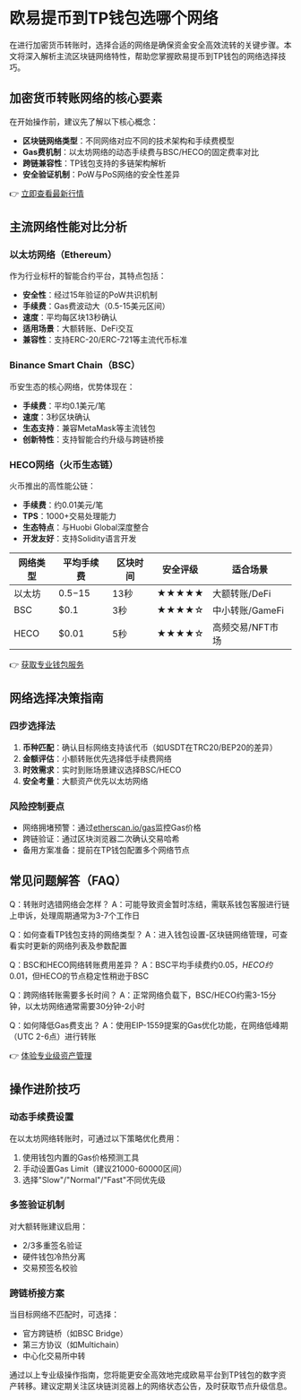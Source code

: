 # 欧易提币到TP钱包选哪个网络

在进行加密货币转账时，选择合适的网络是确保资金安全高效流转的关键步骤。本文将深入解析主流区块链网络特性，帮助您掌握欧易提币到TP钱包的网络选择技巧。

## 加密货币转账网络的核心要素

在开始操作前，建议先了解以下核心概念：
- **区块链网络类型**：不同网络对应不同的技术架构和手续费模型
- **Gas费机制**：以太坊网络的动态手续费与BSC/HECO的固定费率对比
- **跨链兼容性**：TP钱包支持的多链架构解析
- **安全验证机制**：PoW与PoS网络的安全性差异

👉 [立即查看最新行情](https://bit.ly/okx_welcome)

## 主流网络性能对比分析

### 以太坊网络（Ethereum）
作为行业标杆的智能合约平台，其特点包括：
- **安全性**：经过15年验证的PoW共识机制
- **手续费**：Gas费波动大（0.5-15美元区间）
- **速度**：平均每区块13秒确认
- **适用场景**：大额转账、DeFi交互
- **兼容性**：支持ERC-20/ERC-721等主流代币标准

### Binance Smart Chain（BSC）
币安生态的核心网络，优势体现在：
- **手续费**：平均0.1美元/笔
- **速度**：3秒区块确认
- **生态支持**：兼容MetaMask等主流钱包
- **创新特性**：支持智能合约升级与跨链桥接

### HECO网络（火币生态链）
火币推出的高性能公链：
- **手续费**：约0.01美元/笔
- **TPS**：1000+交易处理能力
- **生态特点**：与Huobi Global深度整合
- **开发友好**：支持Solidity语言开发

| 网络类型    | 平均手续费 | 区块时间 | 安全评级 | 适合场景              |
|-------------|------------|----------|----------|---------------------|
| 以太坊      | $0.5-$15   | 13秒     | ★★★★★    | 大额转账/DeFi        |
| BSC         | $0.1       | 3秒      | ★★★★☆    | 中小转账/GameFi      |
| HECO        | $0.01      | 5秒      | ★★★★☆    | 高频交易/NFT市场     |

👉 [获取专业钱包服务](https://bit.ly/okx_welcome)

## 网络选择决策指南

### 四步选择法
1. **币种匹配**：确认目标网络支持该代币（如USDT在TRC20/BEP20的差异）
2. **金额评估**：小额转账优先选择低手续费网络
3. **时效需求**：实时到账场景建议选择BSC/HECO
4. **安全考量**：大额资产优先以太坊网络

### 风险控制要点
- 网络拥堵预警：通过[etherscan.io/gas](https://etherscan.io/gas)监控Gas价格
- 跨链验证：通过区块浏览器二次确认交易哈希
- 备用方案准备：提前在TP钱包配置多个网络节点

## 常见问题解答（FAQ）

Q：转账时选错网络会怎样？
A：可能导致资金暂时冻结，需联系钱包客服进行链上申诉，处理周期通常为3-7个工作日

Q：如何查看TP钱包支持的网络类型？
A：进入钱包设置-区块链网络管理，可查看实时更新的网络列表及参数配置

Q：BSC和HECO网络转账费用差异？
A：BSC平均手续费约$0.05，HECO约$0.01，但HECO的节点稳定性稍逊于BSC

Q：跨网络转账需要多长时间？
A：正常网络负载下，BSC/HECO约需3-15分钟，以太坊网络通常需要30分钟-2小时

Q：如何降低Gas费支出？
A：使用EIP-1559提案的Gas优化功能，在网络低峰期（UTC 2-6点）进行转账

👉 [体验专业级资产管理](https://bit.ly/okx_welcome)

## 操作进阶技巧

### 动态手续费设置
在以太坊网络转账时，可通过以下策略优化费用：
1. 使用钱包内置的Gas价格预测工具
2. 手动设置Gas Limit（建议21000-60000区间）
3. 选择"Slow"/"Normal"/"Fast"不同优先级

### 多签验证机制
对大额转账建议启用：
- 2/3多重签名验证
- 硬件钱包冷热分离
- 交易预签名校验

### 跨链桥接方案
当目标网络不匹配时，可选择：
- 官方跨链桥（如BSC Bridge）
- 第三方协议（如Multichain）
- 中心化交易所中转

通过以上专业级操作指南，您将能更安全高效地完成欧易平台到TP钱包的数字资产转移。建议定期关注区块链浏览器上的网络状态公告，及时获取节点升级信息。
